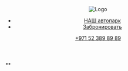 <!DOCTYPE html>
<html lang="en">
  <head>
    <title>Аренда Премиальных автомобилей</title>
    <meta charset="UTF-8" />
    <meta name="viewport" content="width=device-width" />
    <link rel="stylesheet" href="styles.css" />
  </head>
  <body>
    <header class="header">
      <div class="container">
        <div class="logo">
          <img src="images/logo.png" alt="Logo" />
        </div>
        <nav class="menu">
          <ul>
            <li>
              <a href="#">НАШ автопарк</a>
            </li>
            <li>
              <a href="#">Забронировать</a>
            </li>
          </ul>
        </nav>
        <a href="tel:+971523898989">+971 52 389 89 89</a>
      </div>
    </header>
  </body>
</html>
**
